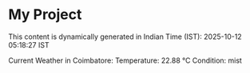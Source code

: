# My Project

This content is dynamically generated in Indian Time (IST): 2025-10-12 05:18:27 IST


Current Weather in Coimbatore:
Temperature: 22.88 °C
Condition: mist
